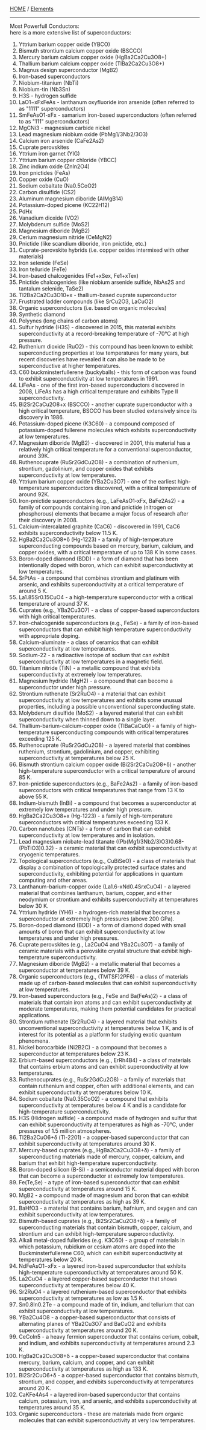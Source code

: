 [HOME](/README.md) / [Elements](/assets/docs/earth/elements/formation/readme.md)

-------------------

Most Powerfull Conductors:  
here is a more extensive list of superconductors:

1. Yttrium barium copper oxide (YBCO)
2. Bismuth strontium calcium copper oxide (BSCCO)
3. Mercury barium calcium copper oxide (HgBa2Ca2Cu3O8+)
4. Thallium barium calcium copper oxide (TlBa2Ca2Cu3O8+)
5. Magnus design superconductor (MgB2)
6. Iron-based superconductors
7. Niobium-titanium (NbTi)
8. Niobium-tin (Nb3Sn)
9. H3S - hydrogen sulfide
10. LaO1−xFxFeAs - lanthanum oxyfluoride iron arsenide (often referred to as "1111" superconductors)
11. SmFeAsO1-xFx - samarium iron-based superconductors (often referred to as "111" superconductors)
12. MgCNi3 - magnesium carbide nickel
13. Lead magnesium niobium oxide (PbMg1/3Nb2/3O3)
14. Calcium iron arsenide (CaFe2As2)
15. Cuprate perovskites
16. Yttrium iron garnet (YIG)
17. Yttrium barium copper chloride (YBCC)
18. Zinc indium oxide (ZnIn2O4)
19. Iron pnictides (FeAs)
20. Copper oxide (CuO)
21. Sodium cobaltate (Na0.5CoO2)
22. Carbon disulfide (CS2)
23. Aluminum magnesium diboride (AlMgB14)
24. Potassium-doped picene (KC22H12)
25. PdHx
26. Vanadium dioxide (VO2)
27. Molybdenum sulfide (MoS2)
28. Magnesium diboride (MgB2)
29. Cerium magnesium nitride (CeMgN2)
30. Pnictide (like scandium diboride, iron pnictide, etc.)
31. Cuprate-perovskite hybrids (i.e. copper oxides intermixed with other materials)
32. Iron selenide (FeSe)
33. Iron telluride (FeTe)
34. Iron-based chalcogenides (Fe1+xSex, Fe1+xTex)
35. Pnictide chalcogenides (like niobium arsenide sulfide, NbAs2S and tantalum selenide, TaSe2)
36. Tl2Ba2Ca2Cu3O10+x - thallium-based cuprate superconductor
37. Frustrated ladder compounds (like SrCu2O3, LaCuO2)
38. Organic superconductors (i.e. based on organic molecules)
39. Synthetic diamond
40. Polyynes (long chains of carbon atoms)
41. Sulfur hydride (H3S) - discovered in 2015, this material exhibits superconductivity at a record-breaking temperature of -70°C at high pressure.
42. Ruthenium dioxide (RuO2) - this compound has been known to exhibit superconducting properties at low temperatures for many years, but recent discoveries have revealed it can also be made to be superconductive at higher temperatures.
43. C60 buckminsterfullerene (buckyballs) - this form of carbon was found to exhibit superconductivity at low temperatures in 1991.
44. LiFeAs - one of the first iron-based superconductors discovered in 2008, LiFeAs has a high critical temperature and exhibits Type II superconductivity.
45. Bi2Sr2CaCu2O8+x (BSCCO) - another cuprate superconductor with a high critical temperature, BSCCO has been studied extensively since its discovery in 1986.
46. Potassium-doped picene (K3C60) - a compound composed of potassium-doped fullerene molecules which exhibits superconductivity at low temperatures.
47. Magnesium diboride (MgB2) - discovered in 2001, this material has a relatively high critical temperature for a conventional superconductor, around 39K.
48. Ruthenocuprate (RuSr2GdCu2O8) - a combination of ruthenium, strontium, gadolinium, and copper oxides that exhibits superconductivity at low temperatures.
49. Yttrium barium copper oxide (YBa2Cu3O7) - one of the earliest high-temperature superconductors discovered, with a critical temperature of around 92K.
50. Iron-pnictide superconductors (e.g., LaFeAsO1-xFx, BaFe2As2) - a family of compounds containing iron and pnictide (nitrogen or phosphorous) elements that became a major focus of research after their discovery in 2008.
51. Calcium-intercalated graphite (CaC6) - discovered in 1991, CaC6 exhibits superconductivity below 11.5 K.
52. HgBa2Ca2Cu3O8+δ (Hg-1223) - a family of high-temperature superconducting compounds based on mercury, barium, calcium, and copper oxides, with a critical temperature of up to 138 K in some cases.
53. Boron-doped diamond (BDD) - a form of diamond that has been intentionally doped with boron, which can exhibit superconductivity at low temperatures.
54. SrPtAs - a compound that combines strontium and platinum with arsenic, and exhibits superconductivity at a critical temperature of around 5 K.
56. La1.85Sr0.15CuO4 - a high-temperature superconductor with a critical temperature of around 37 K.
57. Cuprates (e.g., YBa2Cu3O7) - a class of copper-based superconductors with high critical temperatures.
58. Iron-chalcogenide superconductors (e.g., FeSe) - a family of iron-based superconductors that can exhibit high temperature superconductivity with appropriate doping.
59. Calcium-aluminate - a class of ceramics that can exhibit superconductivity at low temperatures.
60. Sodium-22 - a radioactive isotope of sodium that can exhibit superconductivity at low temperatures in a magnetic field.
61. Titanium nitride (TiN) - a metallic compound that exhibits superconductivity at extremely low temperatures.
62. Magnesium hydride (MgH2) - a compound that can become a superconductor under high pressure.
63. Strontium ruthenate (Sr2RuO4) - a material that can exhibit superconductivity at low temperatures and exhibits some unusual properties, including a possible unconventional superconducting state.
64. Molybdenum disulfide (MoS2) - a layered material that can exhibit superconductivity when thinned down to a single layer.
65. Thallium-barium-calcium-copper oxide (TlBaCaCuO) - a family of high-temperature superconducting compounds with critical temperatures exceeding 125 K.
66. Ruthenocuprate (RuSr2GdCu2O8) - a layered material that combines ruthenium, strontium, gadolinium, and copper, exhibiting superconductivity at temperatures below 25 K.
67. Bismuth strontium calcium copper oxide (Bi2Sr2CaCu2O8+δ) - another high-temperature superconductor with a critical temperature of around 85 K.
68. Iron-pnictide superconductors (e.g., BaFe2As2) - a family of iron-based superconductors with critical temperatures that range from 13 K to above 55 K.
69. Indium-bismuth (InBi) - a compound that becomes a superconductor at extremely low temperatures and under high pressure.
70. HgBa2Ca2Cu3O8+x (Hg-1223) - a family of high-temperature superconductors with critical temperatures exceeding 133 K.
71. Carbon nanotubes (CNTs) - a form of carbon that can exhibit superconductivity at low temperatures and in isolation.
72. Lead magnesium niobate-lead titanate ((Pb(Mg1/3Nb2/3)O3)0.68-(PbTiO3)0.32) - a ceramic material that can exhibit superconductivity at cryogenic temperatures.
73. Topological superconductors (e.g., CuBiSeO) - a class of materials that display a combination of topologically protected surface states and superconductivity, exhibiting potential for applications in quantum computing and other areas.
74. Lanthanum-barium-copper oxide (La1.6-xNd0.4SrxCuO4) - a layered material that combines lanthanum, barium, copper, and either neodymium or strontium and exhibits superconductivity at temperatures below 30 K.
75. Yttrium hydride (YH6) - a hydrogen-rich material that becomes a superconductor at extremely high pressures (above 200 GPa).
76. Boron-doped diamond (BDD) - a form of diamond doped with small amounts of boron that can exhibit superconductivity at low temperatures and under high pressures.
77. Cuprate perovskites (e.g., La2CuO4 and YBa2Cu3O7) - a family of ceramic materials with a perovskite crystal structure that exhibit high-temperature superconductivity.
78. Magnesium diboride (MgB2) - a metallic material that becomes a superconductor at temperatures below 39 K.
79. Organic superconductors (e.g., (TMTSF)2PF6) - a class of materials made up of carbon-based molecules that can exhibit superconductivity at low temperatures.
80. Iron-based superconductors (e.g., FeSe and Ba(FeAs)2) - a class of materials that contain iron atoms and can exhibit superconductivity at moderate temperatures, making them potential candidates for practical applications.
81. Strontium ruthenate (Sr2RuO4) - a layered material that exhibits unconventional superconductivity at temperatures below 1 K, and is of interest for its potential as a platform for studying exotic quantum phenomena.
82. Nickel borocarbide (Ni2B2C) - a compound that becomes a superconductor at temperatures below 23 K.
83. Erbium-based superconductors (e.g., ErRh4B4) - a class of materials that contains erbium atoms and can exhibit superconductivity at low temperatures.
84. Ruthenocuprates (e.g., RuSr2GdCu2O8) - a family of materials that contain ruthenium and copper, often with additional elements, and can exhibit superconductivity at temperatures below 10 K.
85. Sodium cobaltate (Na0.35CoO2) - a compound that exhibits superconductivity at temperatures below 4 K and is a candidate for high-temperature superconductivity.
86. H3S (Hidrogen sulfide) - a compound made of hydrogen and sulfur that can exhibit superconductivity at temperatures as high as -70°C, under pressures of 1.5 million atmospheres.
87. Tl2Ba2CuO6+δ (Tl-2201) - a copper-based superconductor that can exhibit superconductivity at temperatures around 30 K.
88. Mercury-based cuprates (e.g., HgBa2Ca2Cu3O8+δ) - a family of superconducting materials made of mercury, copper, calcium, and barium that exhibit high-temperature superconductivity.
89. Boron-doped silicon (B-Si) - a semiconductor material doped with boron that can become a superconductor at extremely low temperatures.
90. Fe(Te,Se) - a type of iron-based superconductor that can exhibit superconductivity at temperatures around 15 K.
91. MgB2 - a compound made of magnesium and boron that can exhibit superconductivity at temperatures as high as 39 K.
92. BaHfO3 - a material that contains barium, hafnium, and oxygen and can exhibit superconductivity at low temperatures.
93. Bismuth-based cuprates (e.g., Bi2Sr2CaCu2O8+δ) - a family of superconducting materials that contain bismuth, copper, calcium, and strontium and can exhibit high-temperature superconductivity.
94. Alkali metal-doped fullerides (e.g. K3C60) - a group of materials in which potassium, rubidium or cesium atoms are doped into the Buckminsterfullerene C60, which can exhibit superconductivity at temperatures below 20 K.
95. NdFeAsO1−xFx - a layered iron-based superconductor that exhibits high-temperature superconductivity at temperatures around 50 K.
96. La2CuO4 - a layered copper-based superconductor that shows superconductivity at temperatures below 40 K.
97. Sr2RuO4 - a layered ruthenium-based superconductor that exhibits superconductivity at temperatures as low as 1.5 K.
98. Sn0.8In0.2Te - a compound made of tin, indium, and tellurium that can exhibit superconductivity at low temperatures.
99. YBa2Cu4O8 - a copper-based superconductor that consists of alternating planes of YBa2Cu3O7 and BaCuO2 and exhibits superconductivity at temperatures around 20 K.
100. CeCoIn5 - a heavy fermion superconductor that contains cerium, cobalt, and indium, and exhibits superconductivity at temperatures around 2.3 K.
101. HgBa2Ca2Cu3O8+δ - a copper-based superconductor that contains mercury, barium, calcium, and copper, and can exhibit superconductivity at temperatures as high as 133 K.
102. Bi2Sr2CuO6+δ - a copper-based superconductor that contains bismuth, strontium, and copper, and exhibits superconductivity at temperatures around 20 K.
103. CaKFe4As4 - a layered iron-based superconductor that contains calcium, potassium, iron, and arsenic, and exhibits superconductivity at temperatures around 35 K.
104. Organic superconductors - these are materials made from organic molecules that can exhibit superconductivity at very low temperatures.
